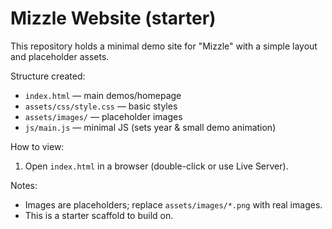 # Mizzle Website (starter)

This repository holds a minimal demo site for "Mizzle" with a simple layout and placeholder assets.

Structure created:

- `index.html` — main demos/homepage
- `assets/css/style.css` — basic styles
- `assets/images/` — placeholder images
- `js/main.js` — minimal JS (sets year & small demo animation)

How to view:
1. Open `index.html` in a browser (double-click or use Live Server).

Notes:
- Images are placeholders; replace `assets/images/*.png` with real images.
- This is a starter scaffold to build on.
